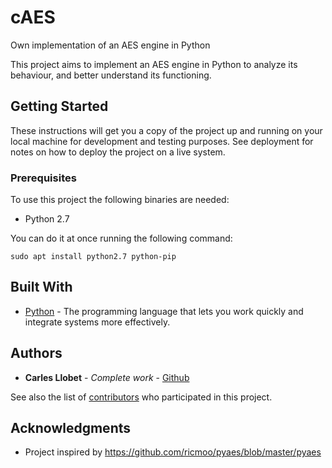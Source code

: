 # cAES
Own implementation of an AES engine in Python

This project aims to implement an AES engine in Python to analyze its behaviour, and better understand its functioning.

## Getting Started

These instructions will get you a copy of the project up and running on your local machine for development and testing purposes. See deployment for notes on how to deploy the project on a live system.

### Prerequisites

To use this project the following binaries are needed: 
- Python 2.7

You can do it at once running the following command:

```
sudo apt install python2.7 python-pip
```

## Built With

* [Python](https://www.python.org/) - The programming language that lets you work quickly and integrate systems more effectively.

## Authors

* **Carles Llobet** - *Complete work* - [Github](https://github.com/CarlesLlobet)

See also the list of [contributors](https://github.com/CarlesLlobet/cAES/contributors) who participated in this project.

## Acknowledgments

* Project inspired by https://github.com/ricmoo/pyaes/blob/master/pyaes
